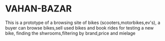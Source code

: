 # VAHAN-BAZAR
This is a prototype of a browsing site of bikes (scooters,motorbikes,ev's), a buyer can browse bikes,sell used bikes and book rides for testing a new bike, finding the shwrooms,filtering by brand,price and mielage
